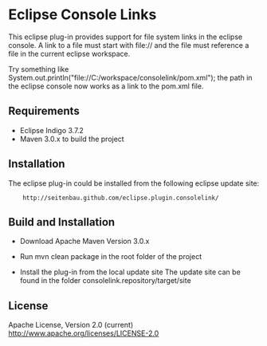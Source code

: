 # Eclipse Console Links

This eclipse plug-in provides support for file system links in the eclipse console.
A link to a file must start with file:// and the file must reference a file in the current eclipse workspace.

Try something like System.out.println("file://C:/workspace/consolelink/pom.xml"); the path in the eclipse console 
now works as a link to the pom.xml file.  

## Requirements

 - Eclipse Indigo 3.7.2
 - Maven 3.0.x to build the project

## Installation

The eclipse plug-in could be installed from the following eclipse update site:

  		http://seitenbau.github.com/eclipse.plugin.consolelink/


## Build and Installation

- Download Apache Maven Version 3.0.x

- Run mvn clean package in the root folder of the project

- Install the plug-in from the local update site 
  The update site can be found in the folder consolelink.repository/target/site

## License

Apache License, Version 2.0 (current)
http://www.apache.org/licenses/LICENSE-2.0
